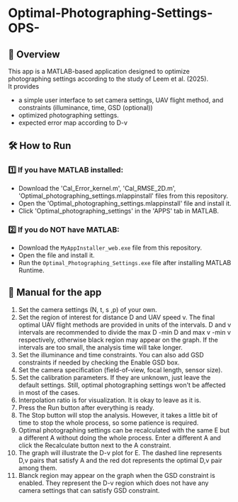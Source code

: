 # Optimal-Photographing-Settings-OPS-

## 📌 Overview
This app is a MATLAB-based application designed to optimize photographing settings according to the study of Leem et al. (2025).  
It provides 
- a simple user interface to set camera settings, UAV flight method, and constraints (illuminance, time, GSD (optional))
- optimized photographing settings.
- expected error map according to D-v 

## 🛠️ How to Run

### 1️⃣ If you have MATLAB installed:
- Download the 'Cal_Error_kernel.m', 'Cal_RMSE_2D.m', 'Optimal_photographing_settings.mlappinstall' files from this repository.
- Open the 'Optimal_photographing_settings.mlappinstall' file and install it.
- Click 'Optimal_photographing_settings' in the 'APPS' tab in MATLAB. 

### 2️⃣ If you do **NOT** have MATLAB:
- Download the `MyAppInstaller_web.exe` file from this repository.
- Open the file and install it.
- Run the `Optimal_Photographing_Settings.exe` file after installing MATLAB Runtime.

## 🔧 Manual for the app
1. Set the camera settings (N, t, s ,p) of your own.
2. Set the region of interest for distance D and UAV speed v. The final optimal UAV flight methods are provided in units of the intervals. D and v intervals are recommended to divide the max D -min D and max v -min v respectively, otherwise black region may appear on the graph. If the intervals are too small, the analysis time will take longer. 
3. Set the illuminance and time constraints. You can also add GSD constraints if needed by checking the Enable GSD box.
4. Set the camera specification (field-of-view, focal length, sensor size). 
5. Set the calibration parameters. If they are unknown, just leave the default settings. Still, optimal photographing settings won't be affected in most of the cases.
6. Interpolation ratio is for visualization. It is okay to leave as it is.
7. Press the Run button after everything is ready.
8. The Stop button will stop the analysis. However, it takes a little bit of time to stop the whole process, so some patience is required.
9. Optimal photographing settings can be recalculated with the same E but a different A without doing the whole process. Enter a different A and click the Recalculate button next to the A constraint.
10. The graph will illustrate the D-v plot for E. The dashed line represents D,v pairs that satisfy A and the red dot represents the optimal D,v pair among them. 
11. Blanck region may appear on the graph when the GSD constraint is enabled. They represent the D-v region which does not have any camera settings that can satisfy GSD constraint.
